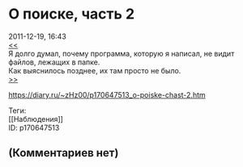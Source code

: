О поиске, часть 2
=================

  
2011-12-19, 16:43  
  [<<](О%20поиске,%20часть%201)    
 Я долго думал, почему программа, которую я написал, не видит файлов, лежащих в папке.   
 Как выяснилось позднее, их там просто не было.   
  [>>](О%20поиске,%20часть%203)    
  
<https://diary.ru/~zHz00/p170647513_o-poiske-chast-2.htm>  
  
Теги:  
[[Наблюдения]]  
ID: p170647513  


(Комментариев нет)
------------------